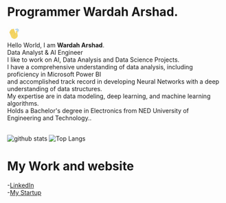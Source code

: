 # Programmer Wardah Arshad.
<img src="https://github.com/wardaharshad/wardaharshad/blob/main/Image/hello.gif" width="30"> <br />Hello World, I am <strong>Wardah Arshad</strong>.<br />
Data Analyst & AI Engineer<br/>
I like to work on AI, Data Analysis and Data Science Projects. <br/>
I have a comprehensive understanding of data analysis, including proficiency in Microsoft Power BI <br/>
and accomplished track record in developing Neural Networks with a deep understanding of data structures. <br/>
My expertise are in data modeling, deep learning, and machine learning algorithms. <br/>
Holds a Bachelor's degree in Electronics from NED University of Engineering and Technology..
<br/>
<br/>

![github stats](https://github-readme-stats.vercel.app/api?username=wardaharshad&hide=contribs,prs)
![Top Langs](https://github-readme-stats.vercel.app/api/top-langs/?username=wardaharshad&layout=compact&theme=radical)

# My Work and website
-[LinkedIn](https://www.linkedin.com/in/wardah-arshad-4b467021b/)
<br />
-[My Startup](https://www.utech-edu.com)
<br />
